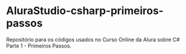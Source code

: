 # AluraStudio-csharp-primeiros-passos
Repositório para os códigos usados no Curso Online da Alura sobre C# Parte 1 - Primeiros Passos.

